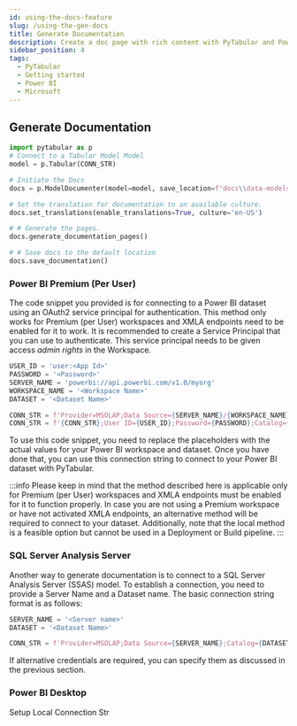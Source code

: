 ```yaml
---
id: using-the-docs-feature
slug: /using-the-gen-docs
title: Generate Documentation
description: Create a doc page with rich content with PyTabular and Power BI datasets.
sidebar_position: 4
tags:
  - PyTabular
  - Getting started
  - Power BI
  - Microsoft
---
```


## Generate Documentation

```python
import pytabular as p
# Connect to a Tabular Model Model
model = p.Tabular(CONN_STR)

# Initiate the Docs
docs = p.ModelDocumenter(model=model, save_location=f"docs\\data-models")

# Set the translation for documentation to an available culture.
docs.set_translations(enable_translations=True, culture='en-US')

# # Generate the pages.
docs.generate_documentation_pages()

# # Save docs to the default location
docs.save_documentation()
```

### Power BI Premium (Per User)
The code snippet you provided is for connecting to a Power BI dataset using an OAuth2 service principal for authentication. This method only works for Premium (per User) workspaces and XMLA endpoints need to be enabled for it to work. It is recommended to create a Service Principal that you can use to authenticate. This service principal needs to be given access *admin rights* in the Workspace.

```python
USER_ID = 'user:<App Id>'
PASSWORD = '<Password>'
SERVER_NAME = 'powerbi://api.powerbi.com/v1.0/myorg'
WORKSPACE_NAME = '<Workspace Name>'
DATASET = '<Dataset Name>'

CONN_STR = f'Provider=MSOLAP;Data Source={SERVER_NAME}/{WORKSPACE_NAME}'
CONN_STR = f'{CONN_STR};User ID={USER_ID};Password={PASSWORD};Catalog={DATASET}'
```

To use this code snippet, you need to replace the placeholders with the actual values for your Power BI workspace and dataset. Once you have done that, you can use this connection string to connect to your Power BI dataset with PyTabular.

:::info
Please keep in mind that the method described here is applicable only for Premium (per User) workspaces and XMLA endpoints must be enabled for it to function properly. In case you are not using a Premium workspace or have not activated XMLA endpoints, an alternative method will be required to connect to your dataset. Additionally, note that the local method is a feasible option but cannot be used in a Deployment or Build pipeline.
:::

### SQL Server Analysis Server
Another way to generate documentation is to connect to a SQL Server Analysis Server (SSAS) model. To establish a connection, you need to provide a Server Name and a Dataset name. The basic connection string format is as follows:
```python
SERVER_NAME = '<Server name>'
DATASET = '<Dataset Name>'

CONN_STR = f'Provider=MSOLAP;Data Source={SERVER_NAME};Catalog={DATASET}'
```

If alternative credentials are required, you can specify them as discussed in the previous section.

### Power BI Desktop
Setup Local Connection Str

```python

```
